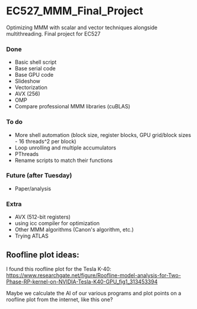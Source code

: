 # EC527_MMM_Final_Project
Optimizing MMM with scalar and vector techniques alongside multithreading. Final project for EC527

### Done
- Basic shell script
- Base serial code
- Base GPU code
- Slideshow
- Vectorization
- AVX (256)
- OMP
- Compare professional MMM libraries (cuBLAS)


### To do
- More shell automation (block size, register blocks, GPU grid/block sizes - 16 threads^2 per block)
- Loop unrolling and multiple accumulators
- PThreads
- Rename scripts to match their functions

### Future (after Tuesday)
- Paper/analysis

### Extra
- AVX (512-bit registers)
- using icc compiler for optimization
- Other MMM algorithms (Canon's algorithm, etc.)
- Trying ATLAS


## Roofline plot ideas:

I found this roofline plot for the Tesla K-40:
https://www.researchgate.net/figure/Roofline-model-analysis-for-Two-Phase-RP-kernel-on-NVIDIA-Tesla-K40-GPU_fig1_313453394

Maybe we calculate the AI of our various programs and plot points on a roofline plot from the internet, like this one?

